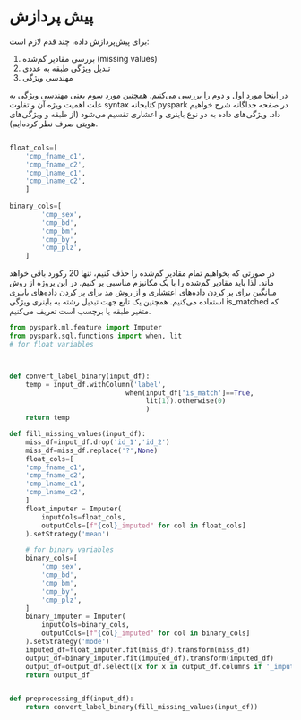 # پیش پردازش
برای پیش‌پردازش داده، چند قدم لازم است:
1. بررسی مقادیر گم‌شده (missing values)
2. تبدیل ویژگی طبقه به عددی
3. مهندسی ویژگی

در اینجا مورد اول و دوم را بررسی می‌کنیم. همچنین مورد سوم یعنی مهندسی ویژگی به علت اهمیت ویژه آن و تفاوت syntax کتابخانه pyspark در صفحه جداگانه شرح خواهیم داد.
ویژگی‌های داده به دو نوع باینری و اعشاری تقسیم می‌شود (از طبقه و ویژگی‌های هویتی صرف نظر کرده‌ایم). 
```python

float_cols=[
    'cmp_fname_c1', 
    'cmp_fname_c2', 
    'cmp_lname_c1', 
    'cmp_lname_c2', 
    ]
    
binary_cols=[
        'cmp_sex', 
        'cmp_bd', 
        'cmp_bm', 
        'cmp_by',
        'cmp_plz',
    ]
```

در صورتی که بخواهیم تمام مقادیر گم‌شده را حذف کنیم، تنها 20 رکورد باقی خواهد ماند. لذا باید مقادیر گم‌شده را با یک مکانیزم مناسبی پر کنیم. 
در این پروژه از روش میانگین برای پر کردن داده‌های اعتشاری و از روش مد برای پر کردن داده‌های باینری استفاده می‌کنیم.
همچنین یک تابع جهت تبدیل رشته به باینری ویژگی is_matched که متغیر طبقه یا برچسب است تعریف می‌کنیم.   

```python
from pyspark.ml.feature import Imputer
from pyspark.sql.functions import when, lit
# for float variables



def convert_label_binary(input_df):
    temp = input_df.withColumn('label',
                             when(input_df['is_match']==True,
                                  lit(1)).otherwise(0)
                                  ) 
    return temp

def fill_missing_values(input_df):
    miss_df=input_df.drop('id_1','id_2')
    miss_df=miss_df.replace('?',None)
    float_cols=[
    'cmp_fname_c1', 
    'cmp_fname_c2', 
    'cmp_lname_c1', 
    'cmp_lname_c2', 
    ]
    float_imputer = Imputer(
        inputCols=float_cols,
        outputCols=[f"{col}_imputed" for col in float_cols]
    ).setStrategy('mean')

    # for binary variables
    binary_cols=[
        'cmp_sex', 
        'cmp_bd', 
        'cmp_bm', 
        'cmp_by',
        'cmp_plz',
    ]
    binary_imputer = Imputer(
        inputCols=binary_cols,
        outputCols=[f"{col}_imputed" for col in binary_cols]
    ).setStrategy('mode')
    imputed_df=float_imputer.fit(miss_df).transform(miss_df)
    output_df=binary_imputer.fit(imputed_df).transform(imputed_df)
    output_df=output_df.select([x for x in output_df.columns if '_imputed' in x or x=='is_match'])
    return output_df


def preprocessing_df(input_df):
    return convert_label_binary(fill_missing_values(input_df))

```
